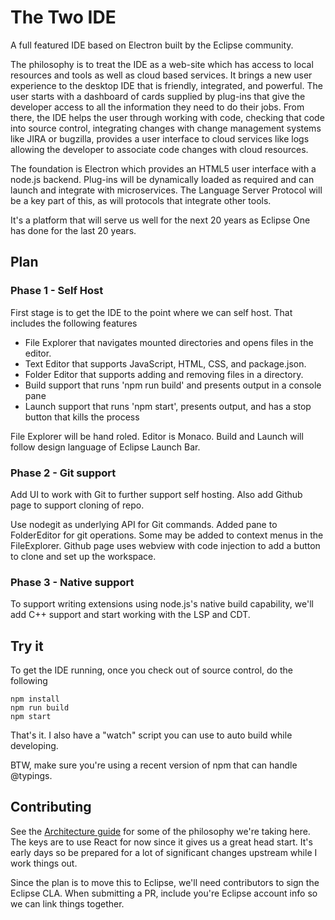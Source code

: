 # The Two IDE

A full featured IDE based on Electron built by the Eclipse community.

The philosophy is to treat the IDE as a web-site which has access to local resources and tools as well as cloud based services.
It brings a new user experience to the desktop IDE that is friendly, integrated, and powerful.
The user starts with a dashboard of cards supplied by plug-ins that give the developer access to all the information they need to
do their jobs. From there, the IDE helps the user through working with code, checking that code into source control,
integrating changes with change management systems like JIRA or bugzilla, provides a user interface to cloud services like logs
allowing the developer to associate code changes with cloud resources.

The foundation is Electron which provides an HTML5 user interface with a node.js backend. Plug-ins will be dynamically loaded as
required and can launch and integrate with microservices. The Language Server Protocol will be a key part of this, as will protocols
that integrate other tools.

It's a platform that will serve us well for the next 20 years as Eclipse One has done for the last 20 years.

## Plan

### Phase 1 - Self Host

First stage is to get the IDE to the point where we can self host. That includes the following features

- File Explorer that navigates mounted directories and opens files in the editor.
- Text Editor that supports JavaScript, HTML, CSS, and package.json.
- Folder Editor that supports adding and removing files in a directory.
- Build support that runs 'npm run build' and presents output in a console pane
- Launch support that runs 'npm start', presents output, and has a stop button that kills the process

File Explorer will be hand roled.
Editor is Monaco.
Build and Launch will follow design language of Eclipse Launch Bar.

### Phase 2 - Git support

Add UI to work with Git to further support self hosting.
Also add Github page to support cloning of repo.

Use nodegit as underlying API for Git commands. Added pane to FolderEditor for git operations.
Some may be added to context menus in the FileExplorer.
Github page uses webview with code injection to add a button to clone and set up the workspace.

### Phase 3 - Native support

To support writing extensions using node.js's native build capability, we'll add C++ support
and start working with the LSP and CDT.

## Try it

To get the IDE running, once you check out of source control, do the following

```
npm install
npm run build
npm start
```

That's it. I also have a "watch" script you can use to auto build while developing.

BTW, make sure you're using a recent version of npm that can handle @typings.

## Contributing

See the [Architecture guide](architecture.md) for some of the philosophy we're taking here.
The keys are to use React for now since it gives us a great head start.
It's early days so be prepared for a lot of significant changes upstream while I work things out.

Since the plan is to move this to Eclipse, we'll need contributors to sign the Eclipse CLA.
When submitting a PR, include you're Eclipse account info so we can link things together.
